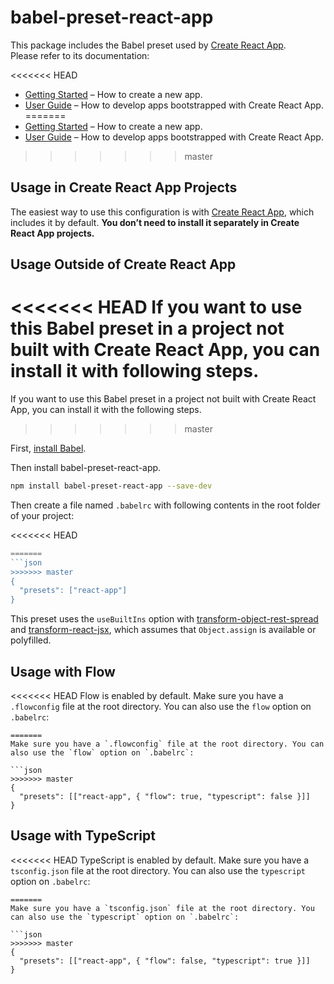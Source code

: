 # babel-preset-react-app

This package includes the Babel preset used by [Create React App](https://github.com/facebook/create-react-app).<br>
Please refer to its documentation:

<<<<<<< HEAD
- [Getting Started](https://github.com/facebook/create-react-app/blob/master/README.md#getting-started) – How to create a new app.
- [User Guide](https://github.com/facebook/create-react-app/blob/master/packages/react-scripts/template/README.md) – How to develop apps bootstrapped with Create React App.
=======
- [Getting Started](https://facebook.github.io/create-react-app/docs/getting-started) – How to create a new app.
- [User Guide](https://facebook.github.io/create-react-app/) – How to develop apps bootstrapped with Create React App.
>>>>>>> master

## Usage in Create React App Projects

The easiest way to use this configuration is with [Create React App](https://github.com/facebook/create-react-app), which includes it by default. **You don’t need to install it separately in Create React App projects.**

## Usage Outside of Create React App

<<<<<<< HEAD
If you want to use this Babel preset in a project not built with Create React App, you can install it with following steps.
=======
If you want to use this Babel preset in a project not built with Create React App, you can install it with the following steps.
>>>>>>> master

First, [install Babel](https://babeljs.io/docs/setup/).

Then install babel-preset-react-app.

```sh
npm install babel-preset-react-app --save-dev
```

Then create a file named `.babelrc` with following contents in the root folder of your project:

<<<<<<< HEAD
```js
=======
```json
>>>>>>> master
{
  "presets": ["react-app"]
}
```

This preset uses the `useBuiltIns` option with [transform-object-rest-spread](http://babeljs.io/docs/plugins/transform-object-rest-spread/) and [transform-react-jsx](http://babeljs.io/docs/plugins/transform-react-jsx/), which assumes that `Object.assign` is available or polyfilled.

## Usage with Flow

<<<<<<< HEAD
Flow is enabled by default. Make sure you have a `.flowconfig` file at the root directory. You can also use the `flow` option on `.babelrc`:

```
=======
Make sure you have a `.flowconfig` file at the root directory. You can also use the `flow` option on `.babelrc`:

```json
>>>>>>> master
{
  "presets": [["react-app", { "flow": true, "typescript": false }]]
}
```

## Usage with TypeScript

<<<<<<< HEAD
TypeScript is enabled by default. Make sure you have a `tsconfig.json` file at the root directory. You can also use the `typescript` option on `.babelrc`:

```
=======
Make sure you have a `tsconfig.json` file at the root directory. You can also use the `typescript` option on `.babelrc`:

```json
>>>>>>> master
{
  "presets": [["react-app", { "flow": false, "typescript": true }]]
}
```
